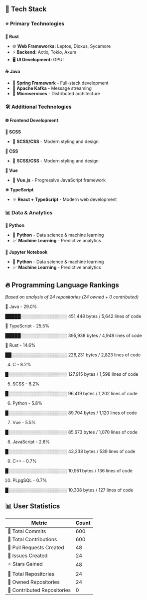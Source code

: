 ## 🚀 Tech Stack

### ⭐ Primary Technologies

**🦀 Rust**

- 🌐 **Web Frameworks:** Leptos, Dioxus, Sycamore
- ⚡ **Backend:** Actix, Tokio, Axum
- 🖥️ **UI Development:** GPUI

**☕ Java**

- 🍃 **Spring Framework** - Full-stack development
- 📨 **Apache Kafka** - Message streaming
- 🔧 **Microservices** - Distributed architecture


### 🛠️ Additional Technologies

#### 🌐 Frontend Development

**🎨 SCSS**

- 🎨 **SCSS/CSS** - Modern styling and design

**🎨 CSS**

- 🎨 **SCSS/CSS** - Modern styling and design

**💚 Vue**

- 💚 **Vue.js** - Progressive JavaScript framework

**⚛️ TypeScript**

- ⚛️ **React + TypeScript** - Modern web development


### 📊 Data & Analytics

**🐍 Python**

- 🐍 **Python** - Data science & machine learning
- 📈 **Machine Learning** - Predictive analytics

**🐍 Jupyter Notebook**

- 🐍 **Python** - Data science & machine learning
- 📈 **Machine Learning** - Predictive analytics



## 🔥 Programming Language Rankings

*Based on analysis of 24 repositories (24 owned + 0 contributed)*

🥇 Java - 29.0%

█████░░░░░░░░░░░░░░░ 451,448 bytes / 5,642 lines of code

🥈 TypeScript - 25.5%

█████░░░░░░░░░░░░░░░ 395,938 bytes / 4,948 lines of code

🥉 Rust - 14.6%

██░░░░░░░░░░░░░░░░░░ 226,231 bytes / 2,823 lines of code

4. C - 8.2%

█░░░░░░░░░░░░░░░░░░░ 127,915 bytes / 1,598 lines of code

5. SCSS - 6.2%

█░░░░░░░░░░░░░░░░░░░ 96,419 bytes / 1,202 lines of code

6. Python - 5.8%

█░░░░░░░░░░░░░░░░░░░ 89,704 bytes / 1,120 lines of code

7. Vue - 5.5%

█░░░░░░░░░░░░░░░░░░░ 85,673 bytes / 1,070 lines of code

8. JavaScript - 2.8%

█░░░░░░░░░░░░░░░░░░░ 43,238 bytes / 539 lines of code

9. C++ - 0.7%

█░░░░░░░░░░░░░░░░░░░ 10,951 bytes / 136 lines of code

10. PLpgSQL - 0.7%

█░░░░░░░░░░░░░░░░░░░ 10,308 bytes / 127 lines of code


## 📊 User Statistics

| Metric | Count |
|--------|-------|
| 📝 Total Commits | 600 |
| 🤝 Total Contributions | 600 |
| 🔄 Pull Requests Created | 48 |
| 🐛 Issues Created | 24 |
| ⭐ Stars Gained | 48 |
| 📁 Total Repositories | 24 |
| 👤 Owned Repositories | 24 |
| 🤝 Contributed Repositories | 0 |
